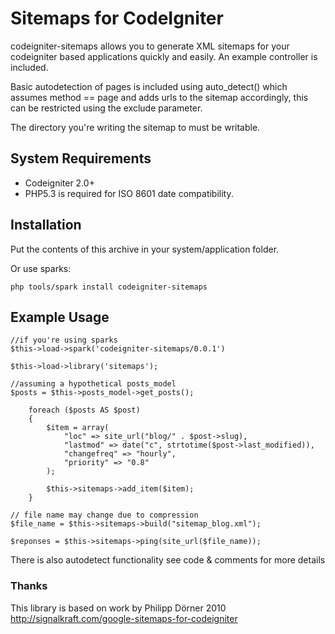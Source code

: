 # Sitemaps for CodeIgniter

codeigniter-sitemaps allows you to generate XML sitemaps for your codeigniter based applications quickly and easily. An example controller is included.

Basic autodetection of pages is included using auto_detect() which assumes method == page and adds urls to the sitemap accordingly, this can be restricted using the exclude parameter.

The directory you're writing the sitemap to must be writable.

## System Requirements

* Codeigniter 2.0+
* PHP5.3 is required for ISO 8601 date compatibility.

## Installation
Put the contents of this archive in your system/application folder.

Or use sparks: 

    php tools/spark install codeigniter-sitemaps

## Example Usage

    //if you're using sparks
    $this->load->spark('codeigniter-sitemaps/0.0.1')

    $this->load->library('sitemaps');

    //assuming a hypothetical posts_model
    $posts = $this->posts_model->get_posts();

        foreach ($posts AS $post)
        {
            $item = array(
                "loc" => site_url("blog/" . $post->slug),
                "lastmod" => date("c", strtotime($post->last_modified)),
                "changefreq" => "hourly",
                "priority" => "0.8"
            );

            $this->sitemaps->add_item($item);
        }

    // file name may change due to compression
    $file_name = $this->sitemaps->build("sitemap_blog.xml");

    $reponses = $this->sitemaps->ping(site_url($file_name));

There is also autodetect functionality see code & comments for more details

### Thanks
This library is based on work by Philipp Dörner 2010
http://signalkraft.com/google-sitemaps-for-codeigniter


